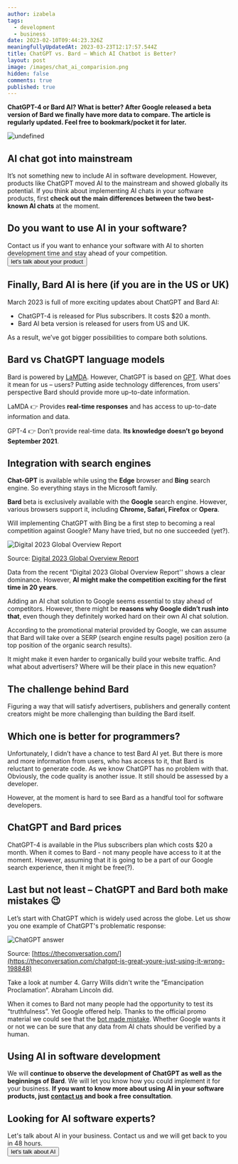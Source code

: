 ```yaml
---
author: izabela
tags:
  - development
  - business
date: 2023-02-10T09:44:23.326Z
meaningfullyUpdatedAt: 2023-03-23T12:17:57.544Z
title: ChatGPT vs. Bard – Which AI Chatbot is Better?
layout: post
image: /images/chat_ai_comparision.png
hidden: false
comments: true
published: true
---
```

**ChatGPT-4 or Bard AI? What is better? After Google released a beta version of Bard we finally have more data to compare. The article is regularly updated. Feel free to bookmark/pocket it for later.**

<div class="image"><img src="/images/chat_ai_comparision.png" alt="undefined" title="undefined"  /> </div>

## AI chat got into mainstream

It’s not something new to include AI in software development. However, products like ChatGPT moved AI to the mainstream and showed globally its potential. If you think about implementing AI chats in your software products, first **check out the main differences between the two best-known AI chats** at the moment.

<div class='block-button'><h2>Do you want to use AI in your software?</h2><div>Contact us if you want to enhance your software with AI to shorten development time and stay ahead of your competition.</div><a href="/start-project"><button>let's talk about your product</button></a></div>

## Finally, Bard AI is here (if you are in the US or UK)

March 2023 is full of more exciting updates about ChatGPT and Bard AI:

* ChatGPT-4 is released for Plus subscribers. It costs $20 a month.
* Bard AI beta version is released for users from US and UK.

As a result, we’ve got bigger possibilities to compare both solutions.

## Bard vs ChatGPT language models

Bard is powered by [LaMDA](https://blog.google/technology/ai/lamda/). However, ChatGPT is based on [GPT](https://platform.openai.com/docs/models/gpt-3). What does it mean for us – users? Putting aside technology differences, from users' perspective Bard should provide more up-to-date information.

LaMDA 👉 Provides **real-time responses** and has access to up-to-date information and data.

GPT-4 👉 Don’t provide real-time data. **Its knowledge doesn’t go beyond September 2021**.

## Integration with search engines

**Chat-GPT** is available while using the **Edge** browser and **Bing** search engine. So everything stays in the Microsoft family. 

**Bard** beta is exclusively available with the **Google** search engine. However, various browsers support it, including **Chrome, Safari, Firefox** or **Opera**. 

Will implementing ChatGPT with Bing be a first step to becoming a real competition against Google? Many have tried, but no one succeeded (yet?).

<img src="/images/global-overview.png" alt="Digital 2023 Global Overview Report" title="undefined"  /> 

Source: [Digital 2023 Global Overview Report](https://datareportal.com/reports/digital-2023-global-overview-report)

Data from the recent “Digital 2023 Global Overview Report'' shows a clear dominance. However, **AI might make the competition exciting for the first time in 20 years**.

<YouTubeEmbed url='https://www.youtube.com/watch?v=yMpj33Y95ZU' />

Adding an AI chat solution to Google seems essential to stay ahead of competitors. However, there might be **reasons why Google didn’t rush into that**, even though they definitely worked hard on their own AI chat solution.

According to the promotional material provided by Google, we can assume that Bard will take over a SERP (search engine results page) position zero (a top position of the organic search results).

<center>

<TwitterEmbed url='https://twitter.com/sundarpichai/status/1622674382069059591' />

</center>

It might make it even harder to organically build your website traffic. And what about advertisers? Where will be their place in this new equation?

<div class="important-info"><h2>The challenge behind Bard</h2><div>Figuring a way that will satisfy advertisers, publishers and generally content creators might be more challenging than building the Bard itself.</div></div>

## Which one is better for programmers?

Unfortunately, I didn’t have a chance to test Bard AI yet. But there is more and more information from users, who has access to it, that Bard is reluctant to generate code. As we know ChatGPT has no problem with that. Obviously, the code quality is another issue. It still should be assessed by a developer.

However, at the moment is hard to see Bard as a handful tool for software developers.

## ChatGPT and Bard prices

ChatGPT-4 is available in the Plus subscribers plan which costs $20 a month. When it comes to Bard - not many people have access to it at the moment. However, assuming that it is going to be a part of our Google search experience, then it might be free(?).

## Last but not least – ChatGPT and Bard both make mistakes 😉

Let’s start with ChatGPT which is widely used across the globe. Let us show you one example of ChatGPT's problematic response:

<div class="image"><img src="/images/chatgpt_lincoln.png" alt="ChatGPT answer" title="undefined"  /> </div>

Source: [https://theconversation.com/](https://theconversation.com/chatgpt-is-great-youre-just-using-it-wrong-198848)

Take a look at number 4. Garry Wills didn't write the ”Emancipation Proclamation”. Abraham Lincoln did.

When it comes to Bard not many people had the opportunity to test its “truthfulness”. Yet Google offered help. Thanks to the official promo material we could see that the [bot made mistake](https://www.scmp.com/news/world/united-states-canada/article/3209563/googles-chatgpt-rival-bard-gives-wrong-answer-ad-sending-shares-diving). Whether Google wants it or not we can be sure that any data from AI chats should be verified by a human. 

## Using AI in software development

We will **continue to observe the development of ChatGPT as well as the beginnings of Bard**. We will let you know how you could implement it for your business. **If you want to know more about using AI in your software products, just [contact us](/start-project/) and book a free consultation**.

<div class='block-button'><h2>Looking for AI software experts?</h2><div>Let's talk about AI in your business. Contact us and we will get back to you in 48 hours.</div><a href="/start-project"><button>let's talk about AI</button></a></div>